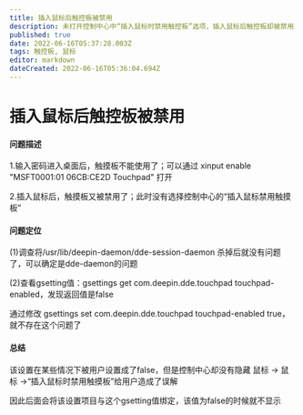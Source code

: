 ```yaml
---
title: 插入鼠标后触控板被禁用
description: 未打开控制中心中“插入鼠标时禁用触控板”选项，插入鼠标后触控板却被禁用
published: true
date: 2022-06-16T05:37:28.003Z
tags: 触控板, 鼠标
editor: markdown
dateCreated: 2022-06-16T05:36:04.694Z
---
```


# 插入鼠标后触控板被禁用

#### 问题描述
1.输入密码进入桌面后，触摸板不能使用了；可以通过 xinput enable "MSFT0001:01 06CB:CE2D Touchpad" 打开

2.插入鼠标后，触摸板又被禁用了；此时没有选择控制中心的“插入鼠标禁用触摸板”

#### 问题定位
(1)调查将/usr/lib/deepin-daemon/dde-session-daemon 杀掉后就没有问题了，可以确定是dde-daemon的问题

(2)查看gsetting值：gsettings get com.deepin.dde.touchpad touchpad-enabled，发现返回值是false

通过修改 gsettings set com.deepin.dde.touchpad touchpad-enabled true，就不存在这个问题了

#### 总结
该设置在某些情况下被用户设置成了false，但是控制中心却没有隐藏 鼠标 -> 鼠标 ->“插入鼠标时禁用触摸板”给用户造成了误解

因此后面会将该设置项目与这个gsetting值绑定，该值为false的时候就不显示
